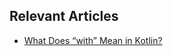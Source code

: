 ## Relevant Articles

- [What Does “with” Mean in Kotlin?](https://www.baeldung.com/kotlin/with-scope-function)
